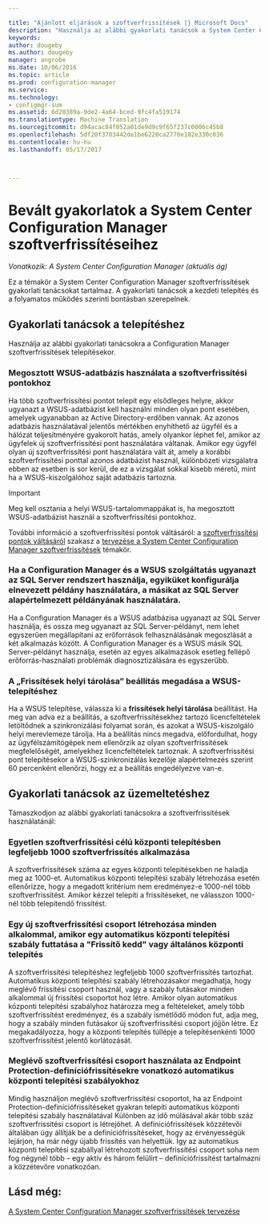 ```yaml
---

title: "Ajánlott eljárások a szoftverfrissítések |} Microsoft Docs"
description: "Használja az alábbi gyakorlati tanácsok a System Center Configuration Manager szoftverfrissítések."
keywords: 
author: dougeby
ms.author: dougeby
manager: angrobe
ms.date: 10/06/2016
ms.topic: article
ms.prod: configuration-manager
ms.service: 
ms.technology:
- configmgr-sum
ms.assetid: 6d20389a-9de2-4a64-bced-9fc4fa519174
ms.translationtype: Machine Translation
ms.sourcegitcommit: d94acac84f052a01de9d9c9f65f237c0006c45b8
ms.openlocfilehash: 5df20f3703442de1be6220ca2770e182e330c036
ms.contentlocale: hu-hu
ms.lasthandoff: 05/17/2017



---
```

# <a name="best-practices-for-software-updates-in-system-center-configuration-manager"></a>Bevált gyakorlatok a System Center Configuration Manager szoftverfrissítéseihez

*Vonatkozik: A System Center Configuration Manager (aktuális ág)*

Ez a témakör a System Center Configuration Manager szoftverfrissítések gyakorlati tanácsokat tartalmaz. A gyakorlati tanácsok a kezdeti telepítés és a folyamatos működés szerinti bontásban szerepelnek.  

## <a name="installation-best-practices"></a>Gyakorlati tanácsok a telepítéshez  
 Használja az alábbi gyakorlati tanácsokra a Configuration Manager szoftverfrissítések telepítésekor.  

### <a name="use-a-shared-wsus-database-for-software-update-points"></a>Megosztott WSUS-adatbázis használata a szoftverfrissítési pontokhoz  
 Ha több szoftverfrissítési pontot telepít egy elsődleges helyre, akkor ugyanazt a WSUS-adatbázist kell használni minden olyan pont esetében, amelyek ugyanabban az Active Directory-erdőben vannak. Az azonos adatbázis használatával jelentős mértékben enyhíthető az ügyfél és a hálózat teljesítményére gyakorolt hatás, amely olyankor léphet fel, amikor az ügyfelek új szoftverfrissítési pont használatára váltanak. Amikor egy ügyfél olyan új szoftverfrissítési pont használatára vált át, amely a korábbi szoftverfrissítési ponttal azonos adatbázist használ, különbözeti vizsgálatra ebben az esetben is sor kerül, de ez a vizsgálat sokkal kisebb méretű, mint ha a WSUS-kiszolgálóhoz saját adatbázis tartozna.  

> [!IMPORTANT]  
>  Meg kell osztania a helyi WSUS-tartalommappákat is, ha megosztott WSUS-adatbázist használ a szoftverfrissítési pontokhoz.  

 További információ a szoftverfrissítési pontok váltásáról: a [szoftverfrissítési pontok váltásáról](../../sum/plan-design/plan-for-software-updates.md#BKMK_SUPSwitching) szakasz a [tervezése a System Center Configuration Manager szoftverfrissítések](../../sum/plan-design/plan-for-software-updates.md) témakör.  

### <a name="when-configuration-manager-and-wsus-use-the-same-sql-server-configure-one-of-these-to-use-a-named-instance-and-the-other-to-use-the-default-instance-of-sql-server"></a>Ha a Configuration Manager és a WSUS szolgáltatás ugyanazt az SQL Server rendszert használja, egyiküket konfigurálja elnevezett példány használatára, a másikat az SQL Server alapértelmezett példányának használatára.  
 Ha a Configuration Manager és a WSUS adatbázisa ugyanazt az SQL Server használja, és ossza meg ugyanazt az SQL Server-példányt, nem lehet egyszerűen megállapítani az erőforrások felhasználásának megoszlását a két alkalmazás között. A Configuration Manager és a WSUS másik SQL Server-példányt használja, esetén az egyes alkalmazások esetleg fellépő erőforrás-használati problémák diagnosztizálására és egyszerűbb.  

### <a name="specify-the-store-updates-locally-setting-for-the-wsus-installation"></a>A „Frissítések helyi tárolása” beállítás megadása a WSUS-telepítéshez  
 Ha a WSUS telepítése, válassza ki a **frissítések helyi tárolása** beállítást. Ha meg van adva ez a beállítás, a szoftverfrissítésekhez tartozó licencfeltételek letöltődnek a szinkronizálási folyamat során, és azokat a WSUS-kiszolgáló helyi merevlemeze tárolja. Ha a beállítás nincs megadva, előfordulhat, hogy az ügyfélszámítógépek nem ellenőrzik az olyan szoftverfrissítések megfelelőségét, amelyekhez licencfeltételek tartoznak. A szoftverfrissítési pont telepítésekor a WSUS-szinkronizálás kezelője alapértelmezés szerint 60 percenként ellenőrzi, hogy ez a beállítás engedélyezve van-e.  

## <a name="operational-best-practices"></a>Gyakorlati tanácsok az üzemeltetéshez  
 Támaszkodjon az alábbi gyakorlati tanácsokra a szoftverfrissítések használatánál:  

### <a name="limit-software-updates-to-1000-in-a-single-software-update-deployment"></a>Egyetlen szoftverfrissítési célú központi telepítésben legfeljebb 1000 szoftverfrissítés alkalmazása  
 A szoftverfrissítések száma az egyes központi telepítésekben ne haladja meg az 1000-et. Automatikus központi telepítési szabály létrehozása esetén ellenőrizze, hogy a megadott kritérium nem eredményez-e 1000-nél több szoftverfrissítést. Amikor kézzel telepíti a frissítéseket, ne válasszon 1000-nél több telepítendő frissítést.  

### <a name="create-a-new-software-update-group-each-time-an-automatic-deployment-rule-runs-for-patch-tuesday-and-for-general-deployment"></a>Egy új szoftverfrissítési csoport létrehozása minden alkalommal, amikor egy automatikus központi telepítési szabály futtatása a "Frissítő kedd" vagy általános központi telepítés  
 A szoftverfrissítési telepítéshez legfeljebb 1000 szoftverfrissítés tartozhat. Automatikus központi telepítési szabály létrehozásakor megadhatja, hogy meglévő frissítési csoport használ, vagy a szabály futásakor minden alkalommal új frissítési csoportot hoz létre. Amikor olyan automatikus központi telepítési szabályhoz határozza meg a feltételeket, amely több szoftverfrissítést eredményez, és a szabály ismétlődő módon fut, adja meg, hogy a szabály minden futásakor új szoftverfrissítési csoport jöjjön létre. Ez megakadályozza, hogy a központi telepítés túllépje a telepítésenkénti 1000 szoftverfrissítést jelentő korlátozását.  

### <a name="use-an-existing-software-update-group-for-automatic-deployment-rules-for-endpoint-protection-definition-updates"></a>Meglévő szoftverfrissítési csoport használata az Endpoint Protection-definíciófrissítésekre vonatkozó automatikus központi telepítési szabályokhoz  
 Mindig használjon meglévő szoftverfrissítési csoportot, ha az Endpoint Protection-definíciófrissítéseket gyakran telepíti automatikus központi telepítési szabály használatával Különben az idő múlásával akár több száz szoftverfrissítési csoport is létrejöhet. A definíciófrissítések közzétevői általában úgy állítják be a definíciófrissítéseket, hogy az érvényességük lejárjon, ha már négy újabb frissítés van helyettük. Így az automatikus központi telepítési szabállyal létrehozott szoftverfrissítési csoport soha nem fog négynél több – egy aktív és három felülírt – definíciófrissítést tartalmazni a közzétevőre vonatkozóan.  

## <a name="see-also"></a>Lásd még:  
 [A System Center Configuration Manager szoftverfrissítések tervezése](../../sum/plan-design/plan-for-software-updates.md)

